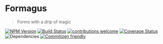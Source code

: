 # Formagus
> Forms with a drip of magic

[![NPM Version][npm-image]][npm-url] [![Build Status](https://travis-ci.org/iaroslavshvets/formagus.svg?branch=master)](https://travis-ci.org/iaroslavshvets/formagus) [![contributions welcome](https://img.shields.io/badge/contributions-welcome-brightgreen.svg?style=flat)](https://github.com/dwyl/esta/issues) [![Coverage Status](https://coveralls.io/repos/github/iaroslavshvets/formagus/badge.svg?branch=master)](https://coveralls.io/github/iaroslavshvets/formagus?branch=master) ![Dependencies](https://david-dm.org/iaroslavshvets/formagus.svg) [![Commitizen friendly](https://img.shields.io/badge/commitizen-friendly-brightgreen.svg)](http://commitizen.github.io/cz-cli/) 

<!-- Markdown link & img dfn's -->
[repo]: iaroslavshvets/formagus
[npm-image]: https://badge.fury.io/js/formagus.svg
[npm-url]: https://badge.fury.io/js/formagus
[npm-downloads]: https://img.shields.io/npm/dm/datadog-metrics.svg?style=flat-square
[travis-image]: https://img.shields.io/travis/dbader/node-datadog-metrics/master.svg?style=flat-square
[travis-url]: https://travis-ci.org/dbader/node-datadog-metrics

